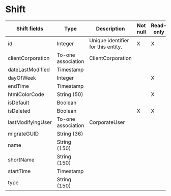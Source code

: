 # Shift



<table>
    <colgroup>
        <col width="20%" />
        <col width="20%" />
        <col width="20%" />
        <col width="20%" />
        <col width="20%" />
    </colgroup>
    <thead>
        <tr class="header">
            <th>Shift fields</th>
            <th>Type</th>
            <th>Description</th>
            <th>Not null</th>
            <th>Read-only</th>
        </tr>
    </thead>
    <tbody>
        <tr class="even">
            <td>id</td>
            <td>Integer</td>
            <td>Unique identifier for this entity.</td>
            <td>X</td>
            <td>X</td>
        </tr>
        <tr class="odd">
            <td>clientCorporation</td>
            <td>To-one association</td>
            <td>ClientCorporation</td>
            <td></td>
            <td></td>
        </tr>
        <tr class="even">
            <td>dateLastModified</td>
            <td>Timestamp</td>
            <td></td>
            <td></td>
            <td></td>
        </tr>
        <tr class="odd">
            <td>dayOfWeek</td>
            <td>Integer</td>
            <td></td>
            <td></td>
            <td>X</td>
        </tr>
        <tr class="even">
            <td>endTime</td>
            <td>Timestamp</td>
            <td></td>
            <td></td>
            <td></td>
        </tr>
        <tr class="odd">
            <td>htmlColorCode</td>
            <td>String (50)</td>
            <td></td>
            <td></td>
            <td>X</td>
        </tr>
        <tr class="even">
            <td>isDefault</td>
            <td>Boolean</td>
            <td></td>
            <td></td>
            <td></td>
        </tr>
        <tr class="odd">
            <td>isDeleted</td>
            <td>Boolean</td>
            <td></td>
            <td>X</td>
            <td>X</td>
        </tr>
        <tr class="even">
            <td>lastModifyingUser</td>
            <td>To-one association</td>
            <td>CorporateUser</td>
            <td></td>
            <td></td>
        </tr>
        <tr class="odd">
            <td>migrateGUID</td>
            <td>String (36)</td>
            <td></td>
            <td></td>
            <td></td>
        </tr>
        <tr class="even">
            <td>name</td>
            <td>String (150)</td>
            <td></td>
            <td></td>
            <td></td>
        </tr>
        <tr class="odd">
            <td>shortName</td>
            <td>String (150)</td>
            <td></td>
            <td></td>
            <td></td>
        </tr>
        <tr class="even">
            <td>startTime</td>
            <td>Timestamp</td>
            <td></td>
            <td></td>
            <td></td>
        </tr>
        <tr class="odd">
            <td>type</td>
            <td>String (150)</td>
            <td></td>
            <td></td>
            <td></td>
        </tr>
    </tbody>
</table>
